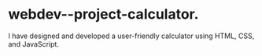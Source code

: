 # webdev--project-calculator.
I have designed and developed a user-friendly calculator using HTML, CSS, and JavaScript.
